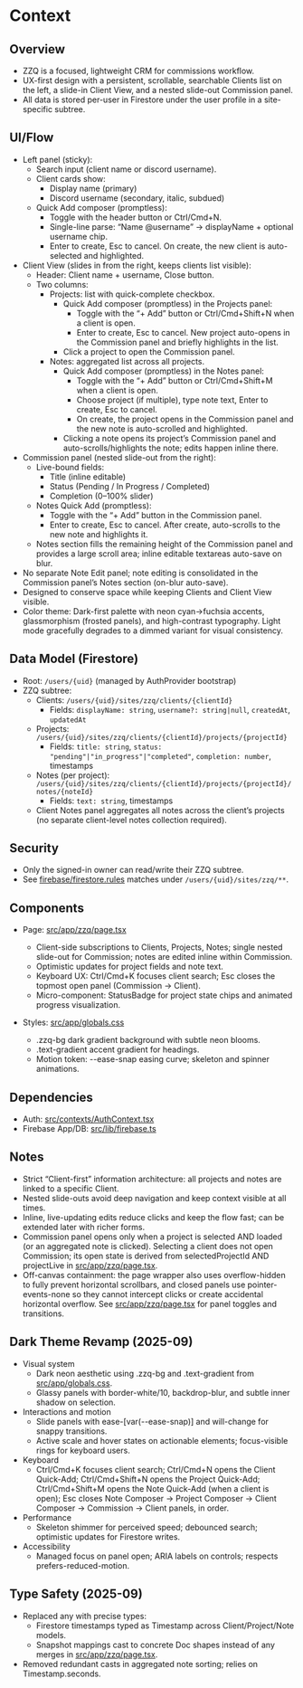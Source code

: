 # Context

## Overview
- ZZQ is a focused, lightweight CRM for commissions workflow.
- UX-first design with a persistent, scrollable, searchable Clients list on the left, a slide-in Client View, and a nested slide-out Commission panel.
- All data is stored per-user in Firestore under the user profile in a site-specific subtree.

## UI/Flow
- Left panel (sticky):
  - Search input (client name or discord username).
  - Client cards show:
    - Display name (primary)
    - Discord username (secondary, italic, subdued)
  - Quick Add composer (promptless):
    - Toggle with the header button or Ctrl/Cmd+N.
    - Single-line parse: “Name @username” → displayName + optional username chip.
    - Enter to create, Esc to cancel. On create, the new client is auto-selected and highlighted.
- Client View (slides in from the right, keeps clients list visible):
  - Header: Client name + username, Close button.
  - Two columns:
    - Projects: list with quick-complete checkbox.
      - Quick Add composer (promptless) in the Projects panel:
        - Toggle with the “+ Add” button or Ctrl/Cmd+Shift+N when a client is open.
        - Enter to create, Esc to cancel. New project auto-opens in the Commission panel and briefly highlights in the list.
      - Click a project to open the Commission panel.
    - Notes: aggregated list across all projects.
      - Quick Add composer (promptless) in the Notes panel:
        - Toggle with the “+ Add” button or Ctrl/Cmd+Shift+M when a client is open.
        - Choose project (if multiple), type note text, Enter to create, Esc to cancel.
        - On create, the project opens in the Commission panel and the new note is auto-scrolled and highlighted.
      - Clicking a note opens its project’s Commission panel and auto-scrolls/highlights the note; edits happen inline there.
- Commission panel (nested slide-out from the right):
  - Live-bound fields:
    - Title (inline editable)
    - Status (Pending / In Progress / Completed)
    - Completion (0–100% slider)
  - Notes Quick Add (promptless):
    - Toggle with the “+ Add” button in the Commission panel.
    - Enter to create, Esc to cancel. After create, auto-scrolls to the new note and highlights it.
  - Notes section fills the remaining height of the Commission panel and provides a large scroll area; inline editable textareas auto-save on blur.
- No separate Note Edit panel; note editing is consolidated in the Commission panel’s Notes section (on-blur auto-save).
- Designed to conserve space while keeping Clients and Client View visible.
- Color theme: Dark-first palette with neon cyan→fuchsia accents, glassmorphism (frosted panels), and high-contrast typography. Light mode gracefully degrades to a dimmed variant for visual consistency.

## Data Model (Firestore)
- Root: `/users/{uid}` (managed by AuthProvider bootstrap)
- ZZQ subtree:
  - Clients: `/users/{uid}/sites/zzq/clients/{clientId}`
    - Fields: `displayName: string`, `username?: string|null`, `createdAt`, `updatedAt`
  - Projects: `/users/{uid}/sites/zzq/clients/{clientId}/projects/{projectId}`
    - Fields: `title: string`, `status: "pending"|"in_progress"|"completed"`, `completion: number`, timestamps
  - Notes (per project): `/users/{uid}/sites/zzq/clients/{clientId}/projects/{projectId}/notes/{noteId}`
    - Fields: `text: string`, timestamps
  - Client Notes panel aggregates all notes across the client’s projects (no separate client-level notes collection required).

## Security
- Only the signed-in owner can read/write their ZZQ subtree.
- See [firebase/firestore.rules](firebase/firestore.rules) matches under `/users/{uid}/sites/zzq/**`.

## Components
- Page: [src/app/zzq/page.tsx](src/app/zzq/page.tsx)
  - Client-side subscriptions to Clients, Projects, Notes; single nested slide-out for Commission; notes are edited inline within Commission.
  - Optimistic updates for project fields and note text.
  - Keyboard UX: Ctrl/Cmd+K focuses client search; Esc closes the topmost open panel (Commission → Client).
  - Micro-component: StatusBadge for project state chips and animated progress visualization.

- Styles: [src/app/globals.css](src/app/globals.css)
  - .zzq-bg dark gradient background with subtle neon blooms.
  - .text-gradient accent gradient for headings.
  - Motion token: --ease-snap easing curve; skeleton and spinner animations.
## Dependencies
- Auth: [src/contexts/AuthContext.tsx](src/contexts/AuthContext.tsx)
- Firebase App/DB: [src/lib/firebase.ts](src/lib/firebase.ts)

## Notes
- Strict “Client-first” information architecture: all projects and notes are linked to a specific Client.
- Nested slide-outs avoid deep navigation and keep context visible at all times.
- Inline, live-updating edits reduce clicks and keep the flow fast; can be extended later with richer forms.
- Commission panel opens only when a project is selected AND loaded (or an aggregated note is clicked). Selecting a client does not open Commission; its open state is derived from selectedProjectId AND projectLive in [src/app/zzq/page.tsx](src/app/zzq/page.tsx).
- Off-canvas containment: the page wrapper also uses overflow-hidden to fully prevent horizontal scrollbars, and closed panels use pointer-events-none so they cannot intercept clicks or create accidental horizontal overflow. See [src/app/zzq/page.tsx](src/app/zzq/page.tsx) for panel toggles and transitions.

## Dark Theme Revamp (2025-09)
- Visual system
  - Dark neon aesthetic using .zzq-bg and .text-gradient from [src/app/globals.css](src/app/globals.css).
  - Glassy panels with border-white/10, backdrop-blur, and subtle inner shadow on selection.
- Interactions and motion
  - Slide panels with ease-[var(--ease-snap)] and will-change for snappy transitions.
  - Active scale and hover states on actionable elements; focus-visible rings for keyboard users.
- Keyboard
  - Ctrl/Cmd+K focuses client search; Ctrl/Cmd+N opens the Client Quick-Add; Ctrl/Cmd+Shift+N opens the Project Quick-Add; Ctrl/Cmd+Shift+M opens the Note Quick-Add (when a client is open); Esc closes Note Composer → Project Composer → Client Composer → Commission → Client panels, in order.
- Performance
  - Skeleton shimmer for perceived speed; debounced search; optimistic updates for Firestore writes.
- Accessibility
  - Managed focus on panel open; ARIA labels on controls; respects prefers-reduced-motion.

## Type Safety (2025-09)
- Replaced any with precise types:
  - Firestore timestamps typed as Timestamp across Client/Project/Note models.
  - Snapshot mappings cast to concrete Doc shapes instead of any merges in [src/app/zzq/page.tsx](src/app/zzq/page.tsx).
- Removed redundant casts in aggregated note sorting; relies on Timestamp.seconds.
